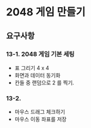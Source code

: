 # 2048 게임 만들기

## 요구사항

### 13-1. 2048 게임 기본 세팅
- 표 그리기 4 x 4 
- 화면과 데이터 동기화
- 칸들 중 랜덤으로 2 를 찍기.

### 13-2. 
- 마우스 드래그 체크하기
- 마우스 이동 좌표를 저장
